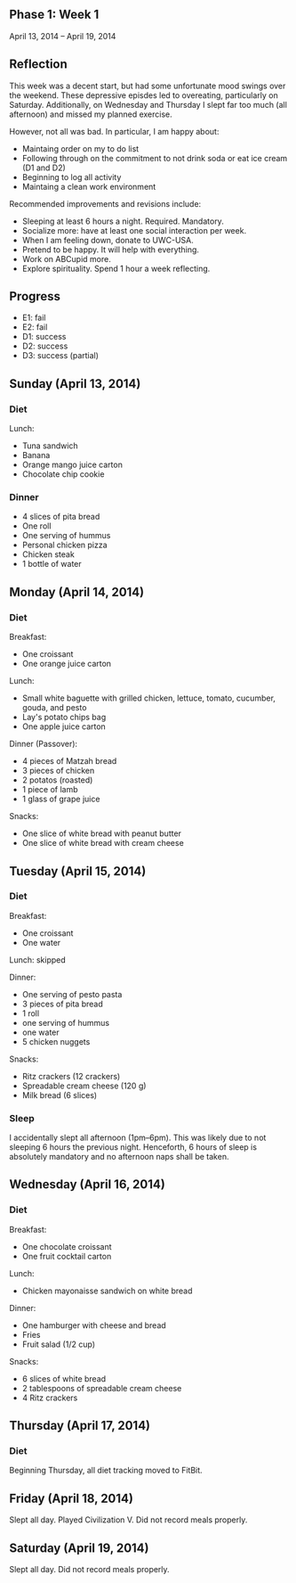 Phase 1: Week 1
---------------

April 13, 2014 – April 19, 2014

## Reflection
This week was a decent start, but had some unfortunate mood swings over the weekend. These depressive episdes led to overeating, particularly on Saturday. Additionally, on Wednesday and Thursday I slept far too much (all afternoon) and missed my planned exercise.

However, not all was bad. In particular, I am happy about:

- Maintaing order on my to do list
- Following through on the commitment to not drink soda or eat ice cream (D1 and D2)
- Beginning to log all activity
- Maintaing a clean work environment

Recommended improvements and revisions include:

- Sleeping at least 6 hours a night. Required. Mandatory.
- Socialize more: have at least one social interaction per week.
- When I am feeling down, donate to UWC-USA.
- Pretend to be happy. It will help with everything.
- Work on ABCupid more.
- Explore spirituality. Spend 1 hour a week reflecting.

## Progress
- E1: fail
- E2: fail
- D1: success
- D2: success
- D3: success (partial)

## Sunday (April 13, 2014)
### Diet
Lunch:

- Tuna sandwich
- Banana
- Orange mango juice carton
- Chocolate chip cookie

### Dinner
- 4 slices of pita bread
- One roll
- One serving of hummus
- Personal chicken pizza
- Chicken steak
- 1 bottle of water

## Monday (April 14, 2014)
### Diet
Breakfast:

- One croissant
- One orange juice carton

Lunch:

- Small white baguette with grilled chicken, lettuce, tomato, cucumber, gouda, and pesto
- Lay's potato chips bag
- One apple juice carton

Dinner (Passover):

- 4 pieces of Matzah bread
- 3 pieces of chicken
- 2 potatos (roasted)
- 1 piece of lamb
- 1 glass of grape juice

Snacks:

- One slice of white bread with peanut butter
- One slice of white bread with cream cheese

## Tuesday (April 15, 2014)
### Diet
Breakfast:

- One croissant
- One water

Lunch: skipped

Dinner:

- One serving of pesto pasta
- 3 pieces of pita bread
- 1 roll
- one serving of hummus
- one water
- 5 chicken nuggets

Snacks:

- Ritz crackers (12 crackers)
- Spreadable cream cheese (120 g)
- Milk bread (6 slices)

### Sleep
I accidentally slept all afternoon (1pm–6pm). This was likely due to not sleeping 6 hours the previous night. Henceforth, 6 hours of sleep is absolutely mandatory and no afternoon naps shall be taken.

## Wednesday (April 16, 2014)
### Diet
Breakfast:

- One chocolate croissant
- One fruit cocktail carton

Lunch:

- Chicken mayonaisse sandwich on white bread

Dinner:

- One hamburger with cheese and bread
- Fries
- Fruit salad (1/2 cup)

Snacks:

- 6 slices of white bread
- 2 tablespoons of spreadable cream cheese
- 4 Ritz crackers

## Thursday (April 17, 2014)
### Diet
Beginning Thursday, all diet tracking moved to FitBit.

## Friday (April 18, 2014)
Slept all day. Played Civilization V. Did not record meals properly.

## Saturday (April 19, 2014)
Slept all day. Did not record meals properly.